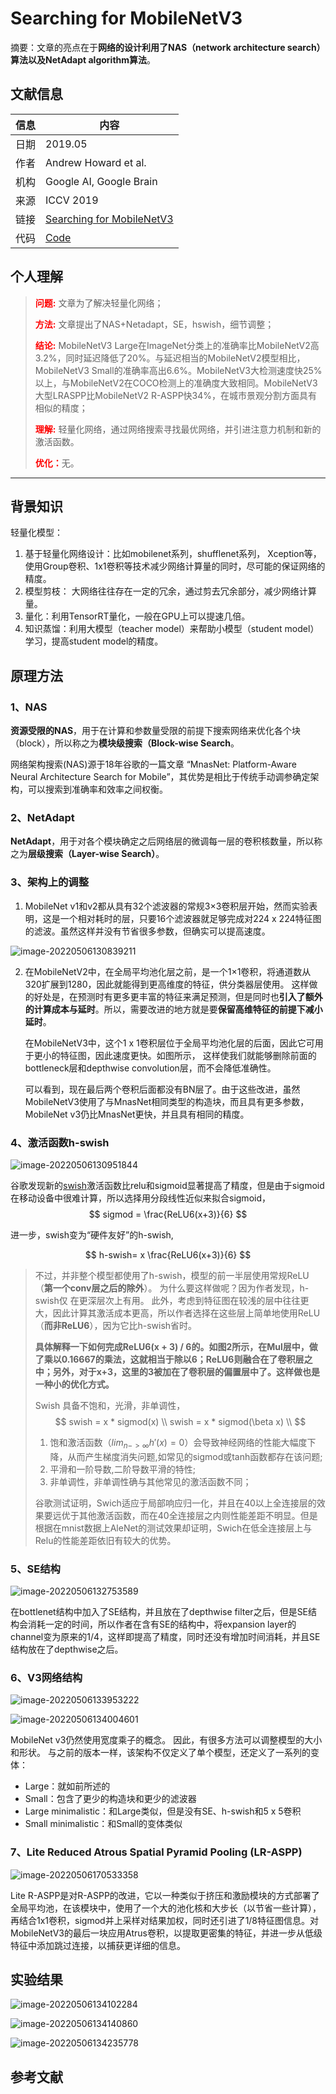 # Searching for MobileNetV3

摘要：文章的亮点在于**网络的设计利用了NAS（network architecture search）算法以及NetAdapt algorithm算法**。
<!--more-->

## 文献信息

| 信息 | 内容                                                         |
| ---- | ------------------------------------------------------------ |
| 日期 | 2019.05                                                      |
| 作者 | Andrew Howard et al.                                         |
| 机构 | Google AI, Google Brain                                      |
| 来源 | ICCV 2019                                                    |
| 链接 | [Searching for MobileNetV3](https://arxiv.org/abs/1905.02244) |
| 代码 | [Code]()                                                     |

## 个人理解

><strong style="color:red;">问题:</strong> 文章为了解决轻量化网络；
> 
><strong style="color:red;">方法:</strong> 文章提出了NAS+Netadapt，SE，hswish，细节调整；
> 
><strong style="color:red;">结论:</strong> MobileNetV3 Large在ImageNet分类上的准确率比MobileNetV2高3.2%，同时延迟降低了20%。与延迟相当的MobileNetV2模型相比，MobileNetV3 Small的准确率高出6.6%。MobileNetV3大检测速度快25%以上，与MobileNetV2在COCO检测上的准确度大致相同。MobileNetV3大型LRASPP比MobileNetV2 R-ASPP快34%，在城市景观分割方面具有相似的精度；
> 
><strong style="color:red;">理解:</strong> 轻量化网络，通过网络搜索寻找最优网络，并引进注意力机制和新的激活函数。
> 
><strong style="color:red;">优化：</strong>无。
---

## 背景知识

轻量化模型：
1. 基于轻量化网络设计：比如mobilenet系列，shufflenet系列， Xception等，使用Group卷积、1x1卷积等技术减少网络计算量的同时，尽可能的保证网络的精度。
2. 模型剪枝： 大网络往往存在一定的冗余，通过剪去冗余部分，减少网络计算量。
3. 量化：利用TensorRT量化，一般在GPU上可以提速几倍。
4. 知识蒸馏：利用大模型（teacher model）来帮助小模型（student model）学习，提高student model的精度。

## 原理方法

### 1、NAS

**资源受限的NAS**，用于在计算和参数量受限的前提下搜索网络来优化各个块（block），所以称之为**模块级搜索（Block-wise Search**。

网络架构搜索(NAS)源于18年谷歌的一篇文章 “MnasNet: Platform-Aware Neural Architecture Search for Mobile”，其优势是相比于传统手动调参确定架构，可以搜索到准确率和效率之间权衡。

### 2、NetAdapt

**NetAdapt**，用于对各个模块确定之后网络层的微调每一层的卷积核数量，所以称之为**层级搜索（Layer-wise Search）**。

### 3、架构上的调整

1. MobileNet v1和v2都从具有32个滤波器的常规3×3卷积层开始，然而实验表明，这是一个相对耗时的层，只要16个滤波器就足够完成对224 x 224特征图的滤波。虽然这样并没有节省很多参数，但确实可以提高速度。

![image-20220506130839211](C:/Users/ly/AppData/Roaming/Typora/typora-user-images/image-20220506130839211.png)

2. 在MobileNetV2中，在全局平均池化层之前，是一个1×1卷积，将通道数从320扩展到1280，因此就能得到更高维度的特征，供分类器层使用。 这样做的好处是，在预测时有更多更丰富的特征来满足预测，但是同时也**引入了额外的计算成本与延时**。所以，需要改进的地方就是要**保留高维特征的前提下减小延时**。

   在MobileNetV3中，这个1 x 1卷积层位于全局平均池化层的后面，因此它可用于更小的特征图，因此速度更快。如图所示， 这样使我们就能够删除前面的bottleneck层和depthwise convolution层，而不会降低准确性。

   可以看到，现在最后两个卷积后面都没有BN层了。由于这些改进，虽然MobileNetV3使用了与MnasNet相同类型的构造块，而且具有更多参数，MobileNet v3仍比MnasNet更快，并且具有相同的精度。

### 4、激活函数h-swish

![image-20220506130951844](C:/Users/ly/AppData/Roaming/Typora/typora-user-images/image-20220506130951844.png)

谷歌发现新的[swish](https://arxiv.org/abs/1710.05941)激活函数比relu和sigmoid显著提高了精度，但是由于sigmoid在移动设备中很难计算，所以选择用分段线性近似来拟合sigmoid，
$$
sigmod = \frac{ReLU6(x+3)}{6}
$$


进一步，swish变为“硬件友好”的h-swish,

$$
h-swish= x \frac{ReLU6(x+3)}{6}
$$

> 不过，并非整个模型都使用了h-swish，模型的前一半层使用常规ReLU（**第一个conv层之后的除外**）。 为什么要这样做呢？因为作者发现，h-swish仅	在更深层次上有用。 此外，考虑到特征图在较浅的层中往往更大，因此计算其激活成本更高，所以作者选择在这些层上简单地使用ReLU（**而非ReLU6**），因为它比h-swish省时。
>
> **具体解释一下如何完成ReLU6(x + 3) / 6的。如图2所示，在Mul层中，做了乘以0.16667的乘法，这就相当于除以6；ReLU6则融合在了卷积层之中；另外，对于x+3，这里的3被加在了卷积层的偏置层中了。这样做也是一种小的优化方式。**
>
> Swish 具备不饱和，光滑，非单调性，
> $$
> swish = x * sigmod(x)  \\ 
> swish = x * sigmod(\beta x)  \\ 
> $$
>
> 1. 饱和激活函数（$lim_{n->\infty}h'(x) = 0$）会导致神经网络的性能大幅度下降，从而产生梯度消失问题,如常见的sigmod或tanh函数都存在该问题;
> 2. 平滑和一阶导数,二阶导数平滑的特性;
> 3. 非单调性，非单调性确与其他常见的激活函数不同；
>
> 谷歌测试证明，Swich适应于局部响应归一化，并且在40以上全连接层的效果要远优于其他激活函数，而在40全连接层之内则性能差距不明显。但是根据在mnist数据上AleNet的测试效果却证明，Swich在低全连接层上与Relu的性能差距依旧有较大的优势。

### 5、SE结构

![image-20220506132753589](C:/Users/ly/AppData/Roaming/Typora/typora-user-images/image-20220506132753589.png)

在bottlenet结构中加入了SE结构，并且放在了depthwise filter之后，但是SE结构会消耗一定的时间，所以作者在含有SE的结构中，将expansion layer的channel变为原来的1/4，这样即提高了精度，同时还没有增加时间消耗，并且SE结构放在了depthwise之后。

### 6、V3网络结构

![image-20220506133953222](C:/Users/ly/AppData/Roaming/Typora/typora-user-images/image-20220506133953222.png)

![image-20220506134004601](C:/Users/ly/AppData/Roaming/Typora/typora-user-images/image-20220506134004601.png)

MobileNet v3仍然使用宽度乘子的概念。 因此，有很多方法可以调整模型的大小和形状。 与之前的版本一样，该架构不仅定义了单个模型，还定义了一系列的变体：

- Large：就如前所述的
- Small：包含了更少的构造块和更少的滤波器
- Large minimalistic：和Large类似，但是没有SE、h-swish和5 x 5卷积
- Small minimalistic：和Small的变体类似

### 7、Lite Reduced Atrous Spatial Pyramid Pooling (LR-ASPP)

![image-20220506170533358](C:/Users/ly/AppData/Roaming/Typora/typora-user-images/image-20220506170533358.png)

Lite R-ASPP是对R-ASPP的改进，它以一种类似于挤压和激励模块的方式部署了全局平均池，在该模块中，使用了一个大的池化核和大步长（以节省一些计算），再结合1x1卷积，sigmod并上采样对结果加权，同时还引进了1/8特征图信息。对MobileNetV3的最后一块应用Atrus卷积，以提取更密集的特征，并进一步从低级特征中添加跳过连接，以捕获更详细的信息。

## 实验结果

![image-20220506134102284](C:/Users/ly/AppData/Roaming/Typora/typora-user-images/image-20220506134102284.png)

![image-20220506134140860](C:/Users/ly/AppData/Roaming/Typora/typora-user-images/image-20220506134140860.png)

![image-20220506134235778](C:/Users/ly/AppData/Roaming/Typora/typora-user-images/image-20220506134235778.png)

## 参考文献
[^01]: [春枫琰玉-mobilenet系列之又一新成员---mobilenet-v3-CSDN](https://blog.csdn.net/Chunfengyanyulove/article/details/91358187)

[^02]: [SayStayy-理解MobileNetV3-知乎](https://zhuanlan.zhihu.com/p/260790699)


